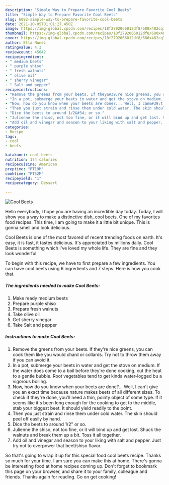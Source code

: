 ```yaml
---
description: "Simple Way to Prepare Favorite Cool Beets"
title: "Simple Way to Prepare Favorite Cool Beets"
slug: 6092-simple-way-to-prepare-favorite-cool-beets
date: 2021-10-05T01:01:27.450Z
image: https://img-global.cpcdn.com/recipes/18f2792066012df8/680x482cq70/cool-beets-recipe-main-photo.jpg
thumbnail: https://img-global.cpcdn.com/recipes/18f2792066012df8/680x482cq70/cool-beets-recipe-main-photo.jpg
cover: https://img-global.cpcdn.com/recipes/18f2792066012df8/680x482cq70/cool-beets-recipe-main-photo.jpg
author: Ella Nunez
ratingvalue: 4.3
reviewcount: 45042
recipeingredient:
- " medium beets"
- " purple shiso"
- " fresh walnuts"
- " olive oil"
- " sherry vinegar"
- " Salt and pepper"
recipeinstructions:
- "Remove the greens from your beets. If they&#39;re nice greens, you can cook them like you would chard or collards. Try not to throw them away if you can avoid it."
- "In a pot, submerge your beets in water and get the stove on medium. If the water does come to a boil before they&#39;re done cooking, cut the heat to a gentle bubble. Root vegetables tend to get kinda water-logged bu a vigorous boiling."
- "Now, how do you know when your beets are done?... Well, I can&#39;t give you an exact time because nature makes beets of all different sizes. To check if they&#39;re done, you&#39;ll need a thin, pointy object of some type. If it seems like it&#39;s been long enough for the cooking to get to the middle, stab your biggest beet. It should yield readily to the point."
- "Then you just strain and rinse them under cold water. The skin should peel off easily by hand."
- "Dice the beets to around 1/2&#34; or so."
- "Julienne the shiso, not too fine, or it will bind up and get lost. Shuck the walnuts and break them up a bit. Toss it all together."
- "Add oil and vinegar and season to your liking with salt and pepper. Just try not to overpower that beet/shiso flavor."
categories:
- Recipe
tags:
- cool
- beets

katakunci: cool beets 
nutrition: 174 calories
recipecuisine: American
preptime: "PT19M"
cooktime: "PT52M"
recipeyield: "1"
recipecategory: Dessert

---
```



![Cool Beets](https://img-global.cpcdn.com/recipes/18f2792066012df8/680x482cq70/cool-beets-recipe-main-photo.jpg)

Hello everybody, I hope you are having an incredible day today. Today, I will show you a way to make a distinctive dish, cool beets. One of my favorites food recipes. This time, I am going to make it a little bit unique. This is gonna smell and look delicious.

Cool Beets is one of the most favored of recent trending foods on earth. It's easy, it is fast, it tastes delicious. It's appreciated by millions daily. Cool Beets is something which I've loved my whole life. They are fine and they look wonderful.




To begin with this recipe, we have to first prepare a few ingredients. You can have cool beets using 6 ingredients and 7 steps. Here is how you cook that.

<!--inarticleads1-->

##### The ingredients needed to make Cool Beets:

1. Make ready  medium beets
1. Prepare  purple shiso
1. Prepare  fresh walnuts
1. Take  olive oil
1. Get  sherry vinegar
1. Take  Salt and pepper




<!--inarticleads2-->

##### Instructions to make Cool Beets:

1. Remove the greens from your beets. If they&#39;re nice greens, you can cook them like you would chard or collards. Try not to throw them away if you can avoid it.
1. In a pot, submerge your beets in water and get the stove on medium. If the water does come to a boil before they&#39;re done cooking, cut the heat to a gentle bubble. Root vegetables tend to get kinda water-logged bu a vigorous boiling.
1. Now, how do you know when your beets are done?... Well, I can&#39;t give you an exact time because nature makes beets of all different sizes. To check if they&#39;re done, you&#39;ll need a thin, pointy object of some type. If it seems like it&#39;s been long enough for the cooking to get to the middle, stab your biggest beet. It should yield readily to the point.
1. Then you just strain and rinse them under cold water. The skin should peel off easily by hand.
1. Dice the beets to around 1/2&#34; or so.
1. Julienne the shiso, not too fine, or it will bind up and get lost. Shuck the walnuts and break them up a bit. Toss it all together.
1. Add oil and vinegar and season to your liking with salt and pepper. Just try not to overpower that beet/shiso flavor.




So that's going to wrap it up for this special food cool beets recipe. Thanks so much for your time. I am sure you can make this at home. There's gonna be interesting food at home recipes coming up. Don't forget to bookmark this page on your browser, and share it to your family, colleague and friends. Thanks again for reading. Go on get cooking!
